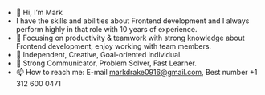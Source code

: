 - 👋 Hi, I’m Mark
- I have the skills and abilities about Frontend development and I always perform highly in that role with 10 years of experience.
- 👀 Focusing on productivity & teamwork with strong knowledge about Frontend development, enjoy working with team members.
- 🌱 Independent, Creative, Goal-oriented individual.
- 🌱 Strong Communicator, Problem Solver, Fast Learner.
- 📫 How to reach me: E-mail markdrake0916@gmail.com, Best number +1 312 600 0471

<!---
MarkDrake0916/MarkDrake0916 is a ✨ special ✨ repository because its `README.md` (this file) appears on your GitHub profile.
You can click the Preview link to take a look at your changes.
--->

